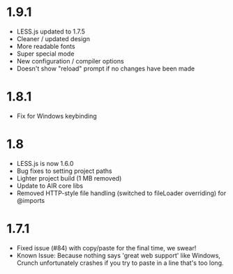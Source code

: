 # 1.9.1
- LESS.js updated to 1.7.5
- Cleaner / updated design
- More readable fonts
- Super special mode
- New configuration / compiler options
- Doesn't show "reload" prompt if no changes have been made

# 1.8.1
- Fix for Windows keybinding

# 1.8
- LESS.js is now 1.6.0
- Bug fixes to setting project paths
- Lighter project build (1 MB removed)
- Update to AIR core libs
- Removed HTTP-style file handling (switched to fileLoader overriding) for @imports

# 1.7.1
- Fixed issue (#84) with copy/paste for the final time, we swear!
- Known Issue: Because nothing says &apos;great web support&apos; like Windows, Crunch unfortunately crashes if you try to paste in a line that's too long.

